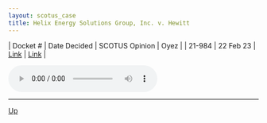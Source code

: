```yaml
---
layout: scotus_case
title: Helix Energy Solutions Group, Inc. v. Hewitt
---
```


| Docket # | Date Decided | SCOTUS Opinion | Oyez |
| 21-984 | 22 Feb 23 | [Link](https://www.supremecourt.gov/opinions/22pdf/598us1r4_1a7d.pdf) | [Link](https://www.oyez.org/cases/2022/21-984) |

<audio controls>
   <source src='./resources/21-984.mp3' type='audio/mpeg'>
</audio>

<object data='./resources/21-984.pdf' type='application/pdf'></object>

---

[Up](./README.md)